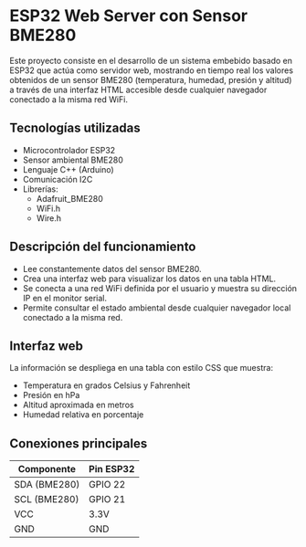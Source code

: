 # ESP32 Web Server con Sensor BME280

Este proyecto consiste en el desarrollo de un sistema embebido basado en ESP32 que actúa como servidor web, mostrando en tiempo real los valores obtenidos de un sensor BME280 (temperatura, humedad, presión y altitud) a través de una interfaz HTML accesible desde cualquier navegador conectado a la misma red WiFi.

## Tecnologías utilizadas
- Microcontrolador ESP32
- Sensor ambiental BME280
- Lenguaje C++ (Arduino)
- Comunicación I2C
- Librerías:
  - Adafruit_BME280
  - WiFi.h
  - Wire.h

## Descripción del funcionamiento
- Lee constantemente datos del sensor BME280.
- Crea una interfaz web para visualizar los datos en una tabla HTML.
- Se conecta a una red WiFi definida por el usuario y muestra su dirección IP en el monitor serial.
- Permite consultar el estado ambiental desde cualquier navegador local conectado a la misma red.

## Interfaz web
La información se despliega en una tabla con estilo CSS que muestra:
- Temperatura en grados Celsius y Fahrenheit
- Presión en hPa
- Altitud aproximada en metros
- Humedad relativa en porcentaje

## Conexiones principales
| Componente   | Pin ESP32 |
|--------------|-----------|
| SDA (BME280) | GPIO 22   |
| SCL (BME280) | GPIO 21   |
| VCC          | 3.3V      |
| GND          | GND       |


